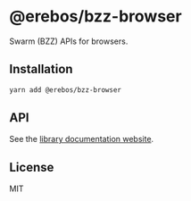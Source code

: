 # @erebos/bzz-browser

Swarm (BZZ) APIs for browsers.

## Installation

```sh
yarn add @erebos/bzz-browser
```

## API

See the [library documentation website](https://erebos.js.org/docs/bzz).

## License

MIT
